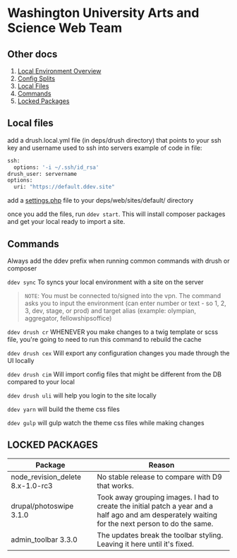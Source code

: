 # Washington University Arts and Science Web Team

## Other docs
1. [Local Environment Overview](https://github.com/artsci-webteam/deps/wiki)
2. [Config Splits](https://github.com/artsci-webteam/deps/wiki/Configuration-Splits)
3. [Local Files](#3-local-files)
4. [Commands](#4-commands)
5. [Locked Packages](#5-locked-packages)

<a id="local-files"></a>

## Local files

add a drush.local.yml file (in deps/drush directory) that points to your ssh key and username used to ssh into servers
example of code in file:
```bash
ssh:
  options: '-i ~/.ssh/id_rsa'
drush_user: servername
options:
  uri: "https://default.ddev.site"
```

add a [settings.php](https://wustl.app.box.com/s/snec2l80dfwjbwi866yvz3y4d4u753tu) file to your deps/web/sites/default/ directory

once you add the files, run `ddev start`. This will install composer packages and get your local ready to import a site.

<a id="commands"></a>

## Commands

Always add the ddev prefix when running common commands with drush or composer

 `ddev sync` To syncs your local environment with a site on the server

> `NOTE`: You must be connected to/signed into the vpn. The command asks you to input the environment (can enter number or text - so 1, 2, 3, dev, stage, or prod) and target alias (example: olympian, aggregator, fellowshipsoffice)

`ddev drush cr` WHENEVER you make changes to a twig template or scss file, you're going to need to run this command to rebuild the cache

 `ddev drush cex` Will export any configuration changes you made through the UI locally

 `ddev drush cim` Will import config files that might be different from the DB compared to your local

 `ddev drush uli` will help you login to the site locally

 `ddev yarn` will build the theme css files

 `ddev gulp` will gulp watch the theme css files while making changes


<a id="locked"></a>


## LOCKED PACKAGES


| Package                          | Reason                                                                                                                                            |
| -------------------------------- | ------------------------------------------------------------------------------------------------------------------------------------------------- |
| node_revision_delete 8.x-1.0-rc3 | No stable release to compare with D9 that works.                                                                                                  |
| drupal/photoswipe 3.1.0          | Took away grouping images. I had to create the initial patch a year and a half ago and am desperately waiting for the next person to do the same. |
| admin_toolbar 3.3.0              | The updates break the toolbar styling. Leaving it here until it's fixed.                                                                          |

